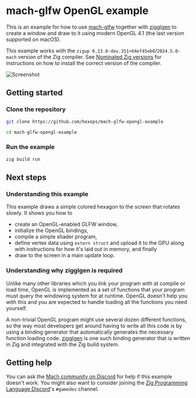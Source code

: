 # mach-glfw OpenGL example

This is an example for how to use [mach-glfw](https://machengine.org/pkg/mach-glfw/) together with [zigglgen](https://github.com/castholm/zigglgen) to create a window and draw to it using modern OpenGL 4.1 (the last version supported on macOS).

This example works with the `zigup 0.13.0-dev.351+64ef45eb0`/`2024.5.0-mach` version of the Zig compiler. See [Nominated Zig versions](https://machengine.org/about/nominated-zig/#202450-mach) for instructions on how to install the correct version of the compiler.

![Screenshot](screenshot.png)

## Getting started

### Clone the repository

```sh
git clone https://github.com/hexops/mach-glfw-opengl-example

cd mach-glfw-opengl-example
```

### Run the example

```sh
zig build run
```

## Next steps

### Understanding this example

This example draws a simple colored hexagon to the screen that rotates slowly. It shows you how to

- create an OpenGL-enabled GLFW window,
- initialize the OpenGL bindings,
- compile a simple shader program,
- define vertex data using `extern struct` and upload it to the GPU along with instructions for how it's laid out in memory, and finally
- draw to the screen in a main update loop.

### Understanding why zigglgen is required

Unlike many other libraries which you link your program with at compile or load time, OpenGL is implemented as a set of functions that your program must query the windowing system for at runtime. OpenGL doesn't help you with this and you are expected to handle loading all the functions you need yourself.

A non-trivial OpenGL program might use several dozen different functions, so the way most developers get around having to write all this code is by using a binding generator that automatically generates the necessary function loading code. [zigglgen](https://github.com/castholm/zigglgen) is one such binding generator that is written in Zig and integrated with the Zig build system.

## Getting help

You can ask the [Mach community on Discord](https://discord.gg/XNG3NZgCqp) for help if this example doesn't work. You might also want to consider joining the [Zig Programming Language Discord](https://discord.gg/zig)'s `#gamedev` channel.
